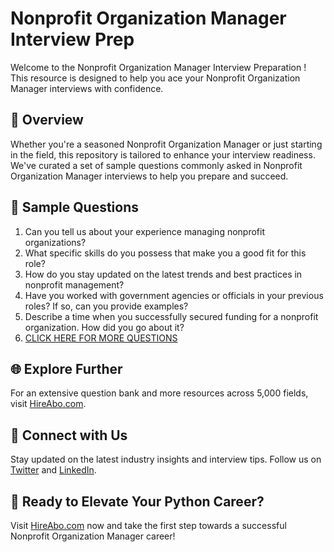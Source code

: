 # Nonprofit Organization Manager Interview Prep

Welcome to the Nonprofit Organization Manager Interview Preparation ! This resource is designed to help you ace your Nonprofit Organization Manager interviews with confidence.

## 🚀 Overview

Whether you're a seasoned Nonprofit Organization Manager or just starting in the field, this repository is tailored to enhance your interview readiness. We've curated a set of sample questions commonly asked in Nonprofit Organization Manager interviews to help you prepare and succeed.

## 📝 Sample Questions

1. Can you tell us about your experience managing nonprofit organizations?
2. What specific skills do you possess that make you a good fit for this role?
3. How do you stay updated on the latest trends and best practices in nonprofit management?
4. Have you worked with government agencies or officials in your previous roles? If so, can you provide examples?
5. Describe a time when you successfully secured funding for a nonprofit organization. How did you go about it?
6. [CLICK HERE FOR MORE QUESTIONS](https://hireabo.com/job/17_0_15/Nonprofit%20Organization%20Manager)

## 🌐 Explore Further

For an extensive question bank and more resources across 5,000 fields, visit [HireAbo.com](https://www.hireabo.com).

## 📱 Connect with Us

Stay updated on the latest industry insights and interview tips. Follow us on [Twitter](https://twitter.com/hireabo) and [LinkedIn](https://www.linkedin.com/in/hire-abo-3609972a8/).

## 🚀 Ready to Elevate Your Python Career?

Visit [HireAbo.com](https://www.hireabo.com) now and take the first step towards a successful Nonprofit Organization Manager career!